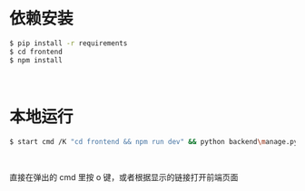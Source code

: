 # 依赖安装

```bash
$ pip install -r requirements
$ cd frontend
$ npm install
```

<br>

# 本地运行

```bash
$ start cmd /K "cd frontend && npm run dev" && python backend\manage.py runserver
```

<br>

直接在弹出的 cmd 里按 o 键，或者根据显示的链接打开前端页面

